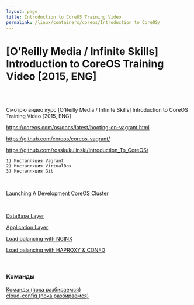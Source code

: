 ```yaml
---
layout: page
title: Introduction to CoreOS Training Video
permalink: /linux/containers/coreos/Introduction_to_CoreOS/
---
```



# [O’Reilly Media / Infinite Skills] Introduction to CoreOS Training Video [2015, ENG]


<br/><br/>

Смотрю видео курс
[O'Reilly Media / Infinite Skills] Introduction to CoreOS Training Video [2015, ENG]


https://coreos.com/os/docs/latest/booting-on-vagrant.html

https://github.com/coreos/coreos-vagrant/

https://github.com/rosskukulinski/Introduction_To_CoreOS/


    1) Инсталляция Vagrant
    2) Инсталляция VirtualBox
    3) Инсталляция Git



<br/>

[Launching A Development CoreOS Cluster](/linux/containers/coreos/Introduction_to_CoreOS/Launching_A_Development_CoreOS_Cluster/)

<br/>



[DataBase Layer](/linux/containers/coreos/coreos-database-layer/)  


[Application Layer](/linux/containers/coreos/coreos-application-layer/)

[Load balancing with NGINX](/linux/containers/coreos/load-balancing-with-nginx/)

[Load balancing with HAPROXY & CONFD](/linux/containers/coreos/load-balancing-with-haproxy-and-confd/)





<br/>

### Команды

[Команды (пока разбираемся)](/linux/containers/coreos/commands/)  
[cloud-config (пока разбираемся)](/linux/containers/coreos/cloud-config/)
